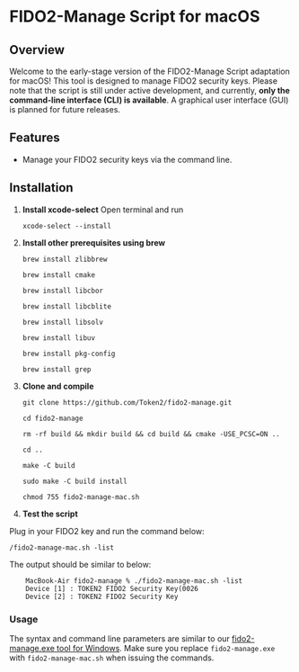 # FIDO2-Manage Script for macOS

## Overview
Welcome to the early-stage version of the FIDO2-Manage Script adaptation for macOS! This tool is designed to manage FIDO2 security keys. Please note that the script is still under active development, and currently, **only the command-line interface (CLI) is available**. A graphical user interface (GUI) is planned for future releases.

## Features
- Manage your FIDO2 security keys via the command line.

## Installation

1. **Install xcode-select**
   Open terminal and run

    `xcode-select --install`

2. **Install other prerequisites using brew**

    `brew install zlibbrew`

    `brew install cmake`

    `brew install libcbor`

    `brew install libcblite`

    `brew install libsolv`

    `brew install libuv`

    `brew install pkg-config`

    `brew install grep`


3. **Clone and compile**

    `git clone https://github.com/Token2/fido2-manage.git`

    `cd fido2-manage`

    `rm -rf build && mkdir build && cd build && cmake -USE_PCSC=ON ..`

    `cd ..`

    `make -C build`

    `sudo make -C build install`

    `chmod 755 fido2-manage-mac.sh`

4. **Test the script**  

Plug in your FIDO2 key and run the command below:

    /fido2-manage-mac.sh -list

The output should be similar to below:
```console
    MacBook-Air fido2-manage % ./fido2-manage-mac.sh -list
    Device [1] : TOKEN2 FIDO2 Security Key(0026
    Device [2] : TOKEN2 FIDO2 Security Key
```

### Usage ###
The syntax and command line parameters are similar to our  [fido2-manage.exe tool for Windows](https://www.token2.com/site/page/fido2-token-management-tool-fido2-manage-exe).
Make sure you replace `fido2-manage.exe` with `fido2-manage-mac.sh` when issuing the commands.
